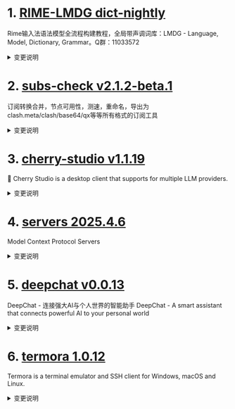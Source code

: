 
# 1. [RIME-LMDG dict-nightly](https://github.com/amzxyz/RIME-LMDG/releases/tag/dict-nightly)  
Rime输入法语法模型全流程构建教程，全局带声调词库：LMDG - Language, Model, Dictionary, Grammar。Q群：11033572
<details>
<summary>变更说明</summary>

- `cn_dicts.zip`：最新的中文词库文件。
  

</details>

# 2. [subs-check v2.1.2-beta.1](https://github.com/beck-8/subs-check/releases/tag/v2.1.2-beta.1)  
订阅转换合并，节点可用性，测速，重命名，导出为clash.meta/clash/base64/qx等等所有格式的订阅工具
<details>
<summary>变更说明</summary>

## Changelog
* 3f13321181be956e6e1bf470563ecd0231619c53 add temp log
* d02080487e8fc5b30437ea14d5c61eea04003e70 feat: web控制
* 56b0ced24042825379ae2e9bc170ce54e785b557 feat: 添加github proxy选项
* 86bcd8a43ee137aab424821889e126053909d19a op: 优化web控制的逻辑
* 776d734938b1a9c2889ba3be37d2a4ca807822ce op: 拆分代码
* fab8a3e9fd917d01f45eeccf0a47e363689066fa op: 更改间隔时间逻辑
* a6b514891557761188203bb956995fe8dde8045e op: 检查API密钥
* 3d17e8f566bccec0f2f41d88592b245883a35d8c op: 重构流媒体
* 3dcc735da7d104fdc643e05de46f85da371fda00 update README.md
......  

</details>

# 3. [cherry-studio v1.1.19](https://github.com/CherryHQ/cherry-studio/releases/tag/v1.1.19)  
🍒 Cherry Studio is a desktop client that supports for multiple LLM providers.
<details>
<summary>变更说明</summary>

## Cherry Studio v1.1.19 更新日志

本次更新带来了全新的 QuickPanel 功能、对 `gpt-4o-mini` (原日志提及 `OpenAI-4o-web-search`，请确认模型名称) 及网页搜索引用的支持、多项 MCP（模型计算提供商）相关的功能增强和问题修复，以及性能优化和 Bug 修复。

### ✨ 新特性 (Features)

*   **QuickPanel:** 引入全新的 QuickPanel 功能，统一了应用内的输入和搜索操作，提升效率。(f9be0e0d, bc027276)
*   **MCP (模型计算提供商):**
    *   新增内存 MCP (in-memory MCP) 服务支持及配置管理。(ea059d55)
    *   为自动安装工具添加了 MCP 服务器自动注册功能。(41b9f8db)
......  

</details>

# 4. [servers 2025.4.6](https://github.com/modelcontextprotocol/servers/releases/tag/2025.4.6)  
Model Context Protocol Servers
<details>
<summary>变更说明</summary>

## Release : v2025.4.6
#
## Updated packages
- @modelcontextprotocol/server-github@2025.4.6
- @modelcontextprotocol/server-redis@2025.4.6
- @modelcontextprotocol/server-gitlab@2025.4.6
- @modelcontextprotocol/server-puppeteer@2025.4.6
- mcp-server-fetch@2025.4.6
  

</details>

# 5. [deepchat v0.0.13](https://github.com/ThinkInAIXYZ/deepchat/releases/tag/v0.0.13)  
DeepChat - 连接强大AI与个人世界的智能助手 DeepChat - A smart assistant that connects powerful AI to your personal world
<details>
<summary>变更说明</summary>

## 🚀 DeepChat 0.0.13 正式发布 | 重新定义你的 AI 对话体验！
—— 更强大，更灵活，更智能，开启高效沟通新高度 🌟

✨ 本次主要更新内容 ✨

- 支持了 StreamableHTTP Transport 的 MCP 服务，[官方文档](https://spec.modelcontextprotocol.io/specification/2025-03-26/basic/transports/#streamable-http)
- 修复了代码生成较多时内存泄漏问题
- 优化了DeepLink的体验
- 其余bug修复可在此查看： https://github.com/ThinkInAIXYZ/deepchat/compare/v0.0.12...v0.0.13

......  

</details>

# 6. [termora 1.0.12](https://github.com/TermoraDev/termora/releases/tag/1.0.12)  
Termora is a terminal emulator and SSH client for Windows, macOS and Linux.
<details>
<summary>变更说明</summary>

### New features/Updates

- Improve sync ()
- Support automatic sync ()
- Support X11 forwarding ()
- SSH support `ssh-agent` ()
- Support to set transparency ()
- Windows supports system tray ()
- Authentication support fallback ()
- SFTP file exists and prompts to overwrite ()
......  

</details>

